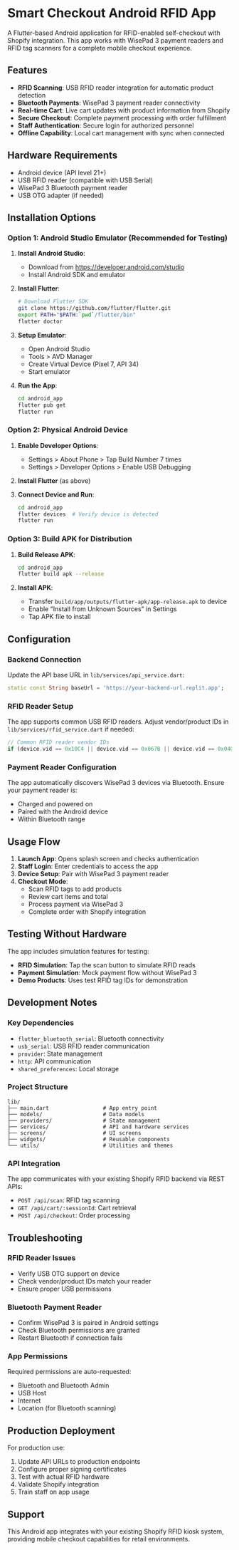# Smart Checkout Android RFID App

A Flutter-based Android application for RFID-enabled self-checkout with Shopify integration. This app works with WisePad 3 payment readers and RFID tag scanners for a complete mobile checkout experience.

## Features

- **RFID Scanning**: USB RFID reader integration for automatic product detection
- **Bluetooth Payments**: WisePad 3 payment reader connectivity
- **Real-time Cart**: Live cart updates with product information from Shopify
- **Secure Checkout**: Complete payment processing with order fulfillment
- **Staff Authentication**: Secure login for authorized personnel
- **Offline Capability**: Local cart management with sync when connected

## Hardware Requirements

- Android device (API level 21+)
- USB RFID reader (compatible with USB Serial)
- WisePad 3 Bluetooth payment reader
- USB OTG adapter (if needed)

## Installation Options

### Option 1: Android Studio Emulator (Recommended for Testing)

1. **Install Android Studio**:
   - Download from https://developer.android.com/studio
   - Install Android SDK and emulator

2. **Install Flutter**:
   ```bash
   # Download Flutter SDK
   git clone https://github.com/flutter/flutter.git
   export PATH="$PATH:`pwd`/flutter/bin"
   flutter doctor
   ```

3. **Setup Emulator**:
   - Open Android Studio
   - Tools > AVD Manager
   - Create Virtual Device (Pixel 7, API 34)
   - Start emulator

4. **Run the App**:
   ```bash
   cd android_app
   flutter pub get
   flutter run
   ```

### Option 2: Physical Android Device

1. **Enable Developer Options**:
   - Settings > About Phone > Tap Build Number 7 times
   - Settings > Developer Options > Enable USB Debugging

2. **Install Flutter** (as above)

3. **Connect Device and Run**:
   ```bash
   cd android_app
   flutter devices  # Verify device is detected
   flutter run
   ```

### Option 3: Build APK for Distribution

1. **Build Release APK**:
   ```bash
   cd android_app
   flutter build apk --release
   ```

2. **Install APK**:
   - Transfer `build/app/outputs/flutter-apk/app-release.apk` to device
   - Enable "Install from Unknown Sources" in Settings
   - Tap APK file to install

## Configuration

### Backend Connection

Update the API base URL in `lib/services/api_service.dart`:

```dart
static const String baseUrl = 'https://your-backend-url.replit.app';
```

### RFID Reader Setup

The app supports common USB RFID readers. Adjust vendor/product IDs in `lib/services/rfid_service.dart` if needed:

```dart
// Common RFID reader vendor IDs
if (device.vid == 0x10C4 || device.vid == 0x067B || device.vid == 0x0403) {
```

### Payment Reader Configuration

The app automatically discovers WisePad 3 devices via Bluetooth. Ensure your payment reader is:
- Charged and powered on
- Paired with the Android device
- Within Bluetooth range

## Usage Flow

1. **Launch App**: Opens splash screen and checks authentication
2. **Staff Login**: Enter credentials to access the app
3. **Device Setup**: Pair with WisePad 3 payment reader
4. **Checkout Mode**: 
   - Scan RFID tags to add products
   - Review cart items and total
   - Process payment via WisePad 3
   - Complete order with Shopify integration

## Testing Without Hardware

The app includes simulation features for testing:

- **RFID Simulation**: Tap the scan button to simulate RFID reads
- **Payment Simulation**: Mock payment flow without WisePad 3
- **Demo Products**: Uses test RFID tag IDs for demonstration

## Development Notes

### Key Dependencies

- `flutter_bluetooth_serial`: Bluetooth connectivity
- `usb_serial`: USB RFID reader communication
- `provider`: State management
- `http`: API communication
- `shared_preferences`: Local storage

### Project Structure

```
lib/
├── main.dart                 # App entry point
├── models/                   # Data models
├── providers/                # State management
├── services/                 # API and hardware services
├── screens/                  # UI screens
├── widgets/                  # Reusable components
└── utils/                    # Utilities and themes
```

### API Integration

The app communicates with your existing Shopify RFID backend via REST APIs:

- `POST /api/scan`: RFID tag scanning
- `GET /api/cart/:sessionId`: Cart retrieval
- `POST /api/checkout`: Order processing

## Troubleshooting

### RFID Reader Issues
- Verify USB OTG support on device
- Check vendor/product IDs match your reader
- Ensure proper USB permissions

### Bluetooth Payment Reader
- Confirm WisePad 3 is paired in Android settings
- Check Bluetooth permissions are granted
- Restart Bluetooth if connection fails

### App Permissions
Required permissions are auto-requested:
- Bluetooth and Bluetooth Admin
- USB Host
- Internet
- Location (for Bluetooth scanning)

## Production Deployment

For production use:
1. Update API URLs to production endpoints
2. Configure proper signing certificates
3. Test with actual RFID hardware
4. Validate Shopify integration
5. Train staff on app usage

## Support

This Android app integrates with your existing Shopify RFID kiosk system, providing mobile checkout capabilities for retail environments.